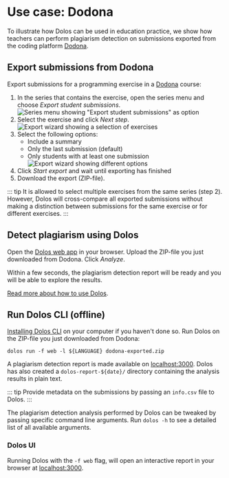 # Use case: Dodona

To illustrate how Dolos can be used in education practice, we show how teachers can perform plagiarism detection on submissions exported from the coding platform [Dodona](https://dodona.ugent.be).

## Export submissions from Dodona

Export submissions for a programming exercise in a [Dodona](https://dodona.ugent.be) course:

1. In the series that contains the exercise, open the series menu and choose _Export student submissions_. ![Series menu showing "Export student submissions" as option](/images/dodona-export-0.png)
2. Select the exercise and click _Next step_. ![Export wizard showing a selection of exercises](/images/dodona-export-1.png)
3. Select the following options:
    - Include a summary
    - Only the last submission (default)
    - Only students with at least one submission
  ![Export wizard showing different options](/images/dodona-export-2.png)
4. Click _Start export_ and wait until exporting has finished
5. Download the export (ZIP-file).

::: tip
It is allowed to select multiple exercises from the same series (step 2). However, Dolos will cross-compare all exported submissions without making a distinction between submissions for the same exercise or for different exercises.
:::

## Detect plagiarism using Dolos

Open the [Dolos web app](https://dolos.ugent.be/server) in your browser. Upload the ZIP-file you just downloaded from Dodona. Click _Analyze_.

Within a few seconds, the plagiarism detection report will be ready and you will be able to explore the results.

[Read more about how to use Dolos](/guide/server).

## Run Dolos CLI (offline)

[Installing Dolos CLI](/guide/installation) on your computer if you haven't done so. Run Dolos on the ZIP-file you just downloaded from Dodona: 

```shell
dolos run -f web -l ${LANGUAGE} dodona-exported.zip
```

A plagiarism detection report is made available on [localhost:3000](http://localhost:3000). Dolos has also created a `dolos-report-${date}/` directory containing the analysis results in plain text.

::: tip
Provide metadata on the submissions by passing an `info.csv` file to Dolos.
:::

The plagiarism detection analysis performed by Dolos can be tweaked by passing specific command line arguments. Run `dolos -h` to see a detailed list of all available arguments.

### Dolos UI

Running Dolos with the `-f web` flag, will open an interactive report in your browser at [localhost:3000](http://localhost:3000).
